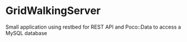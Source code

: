 # GridWalkingServer
Small application using restbed for REST API and Poco::Data to access a MySQL database
